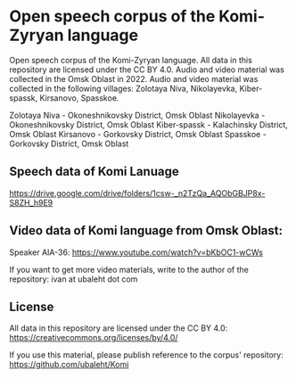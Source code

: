 # Open speech corpus of the Komi-Zyryan language
Open speech corpus of the Komi-Zyryan language. All data in this repository are licensed under the CC BY 4.0. Audio and video material was collected in the Omsk Oblast in 2022. Audio and video material was collected in the following villages: Zolotaya Niva, Nikolayevka, Kiber-spassk, Kirsanovo, Spasskoe.

Zolotaya Niva - Okoneshnikovsky District, Omsk Oblast
Nikolayevka  - Okoneshnikovsky District, Omsk Oblast
Kiber-spassk - Kalachinsky District, Omsk Oblast
Kirsanovo - Gorkovsky District, Omsk Oblast
Spasskoe - Gorkovsky District, Omsk Oblast

## Speech data of Komi Lanuage

https://drive.google.com/drive/folders/1csw-_n2TzQa_AQObGBJP8x-S8ZH_h9E9

## Video data of Komi language from Omsk Oblast:

Speaker AIA-36: https://www.youtube.com/watch?v=bKbOC1-wCWs

If you want to get more video materials, write to the author of the repository: ivan at ubaleht dot com

## License

All data in this repository are licensed under the CC BY 4.0: https://creativecommons.org/licenses/by/4.0/

If you use this material, please publish reference to the corpus' repository: https://github.com/ubaleht/Komi
